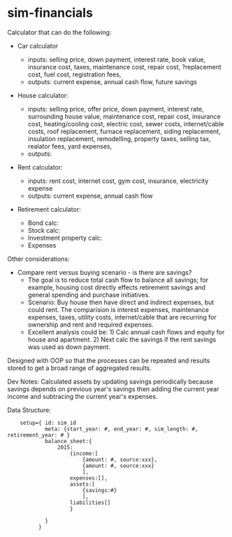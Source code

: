 # sim-financials

Calculator that can do the following:
* Car calculator 
    - inputs:  selling price, down payment, interest rate, book value, insurance cost, taxes, maintenance cost, repair cost, ?replacement cost, fuel cost, registration fees, 
    - outputs: current expense, annual cash flow, future savings
* House calculator:
    - inputs: selling price, offer price, down payment, interest rate, surrounding house value, maintenance cost, repair cost, insurance cost, heating/cooling cost, electric cost, sewer costs, internet/cable costs, roof replacement, furnace replacement, siding replacement, insulation replacement, remodelling, property taxes, selling tax, realator fees, yard expenses, 
    - outputs:

* Rent calculator:
    - inputs: rent cost, internet cost, gym cost, insurance, electricity expense
    - outputs:  current expense, annual cash flow

* Retirement calculator:
    - Bond calc:
    - Stock calc:
    - Investment property calc:
    - Expenses


Other considerations:
* Compare rent versus buying scenario - is there are savings?
    - The goal is to reduce total cash flow to balance all savings; for example, housing cost directly effects retirement savings and general spending and purchase initiatives.  
    - Scenario:  Buy house then have direct and indirect expenses, but could rent.  The comparision is interest expenses, maintenance expenses, taxes, utility costs, internet/cable that are recurring for ownership and rent and required expenses.  
    - Excellent analysis could be:  1) Calc annual cash flows and equity for house and apartment.  2) Next calc the savings if the rent savings was used as down payment.  

Designed with OOP so that the processes can be repeated and results stored to get a broad range of aggregated results.

Dev Notes:
Calculated assets by updating savings periodically because savings depends on previous year's savings then adding the current year income and subtracing the current year's expenses.

Data Structure: 
```
    setup={ id: sim_id
            meta: {start_year: #, end_year: #, sim_length: #, retirement_year: # }
            balance_sheet:{
                2015: 
                    {income:[
                        {amount: #, source:xxx},
                        {amount: #, source:xxx}
                        ],
                    expenses:[],
                    assets:[
                        {savings:#}
                        ], 
                    liabilities[]
                    }
                
            }
          }
```